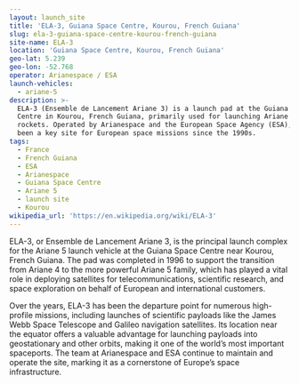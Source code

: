 ```yaml
---
layout: launch_site
title: 'ELA-3, Guiana Space Centre, Kourou, French Guiana'
slug: ela-3-guiana-space-centre-kourou-french-guiana
site-name: ELA-3
location: 'Guiana Space Centre, Kourou, French Guiana'
geo-lat: 5.239
geo-lon: -52.768
operator: Arianespace / ESA
launch-vehicles:
  - ariane-5
description: >-
  ELA-3 (Ensemble de Lancement Ariane 3) is a launch pad at the Guiana Space
  Centre in Kourou, French Guiana, primarily used for launching Ariane 5
  rockets. Operated by Arianespace and the European Space Agency (ESA), it has
  been a key site for European space missions since the 1990s.
tags:
  - France
  - French Guiana
  - ESA
  - Arianespace
  - Guiana Space Centre
  - Ariane 5
  - launch site
  - Kourou
wikipedia_url: 'https://en.wikipedia.org/wiki/ELA-3'
---
```

ELA-3, or Ensemble de Lancement Ariane 3, is the principal launch complex for the Ariane 5 launch vehicle at the Guiana Space Centre near Kourou, French Guiana. The pad was completed in 1996 to support the transition from Ariane 4 to the more powerful Ariane 5 family, which has played a vital role in deploying satellites for telecommunications, scientific research, and space exploration on behalf of European and international customers.

Over the years, ELA-3 has been the departure point for numerous high-profile missions, including launches of scientific payloads like the James Webb Space Telescope and Galileo navigation satellites. Its location near the equator offers a valuable advantage for launching payloads into geostationary and other orbits, making it one of the world’s most important spaceports. The team at Arianespace and ESA continue to maintain and operate the site, marking it as a cornerstone of Europe’s space infrastructure.
